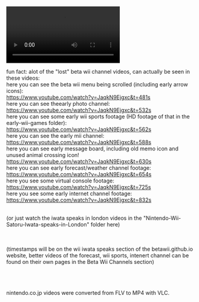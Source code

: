 
<br>

<video src="https://github.com/user-attachments/assets/f831377a-31ab-41a3-b180-20402fcfc6d5
" controls=""></video>
<br>

fun fact: alot of the "lost" beta wii channel videos, can actually be seen in these videos:
<br>
here you can see the beta wii menu being scrolled (including early arrow icons):<br>
https://www.youtube.com/watch?v=JaqkN9Ejgxc&t=481s
<br>
here you can see theearly photo channel:<br>
https://www.youtube.com/watch?v=JaqkN9Ejgxc&t=532s
<br>
here you can see some early wii sports footage (HD footage of that in the early-wii-games folder):<br>
https://www.youtube.com/watch?v=JaqkN9Ejgxc&t=562s
<br>
here you can see the early mii channel:<br>
https://www.youtube.com/watch?v=JaqkN9Ejgxc&t=588s
<br>
here you can see early message board, including old memo icon and unused animal crossing icon!<br>
https://www.youtube.com/watch?v=JaqkN9Ejgxc&t=630s
<br>
here you can see early forecast/weather channel footage:<br>
https://www.youtube.com/watch?v=JaqkN9Ejgxc&t=654s
<br>
here you see some virtual console footage:<br>
https://www.youtube.com/watch?v=JaqkN9Ejgxc&t=725s
<br>
here you see some early internet channel footage:<br>
https://www.youtube.com/watch?v=JaqkN9Ejgxc&t=832s
<br>

<br>
(or just watch the iwata speaks in london videos in the "Nintendo-Wii-Satoru-Iwata-speaks-in-London" folder here)

<br><br>
(timestamps will be on the wii iwata speaks section of the betawii.github.io website, better videos of the forecast, wii sports, intenert channel can be found on their own pages in the Beta Wii Channels section)

<br><br>
<br> nintendo.co.jp videos were converted from FLV to MP4 with VLC.